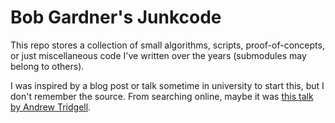 # Bob Gardner's Junkcode

This repo stores a collection of small algorithms, scripts, proof-of-concepts,
or just miscellaneous code I've written over the years (submodules may belong
to others).

I was inspired by a blog post or talk sometime in university to start this, but
I don't remember the source. From searching online, maybe it was [this talk by
Andrew Tridgell](https://www.samba.org/ftp/tridge/talks/junkcode.pdf).
